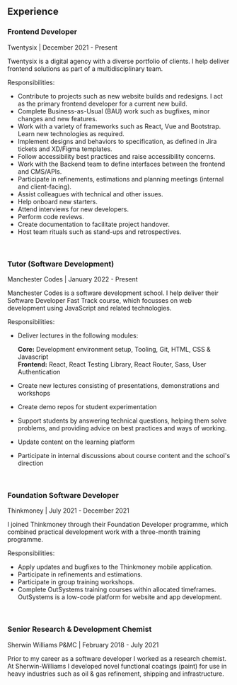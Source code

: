 ## Experience

### **Frontend Developer**

Twentysix | December 2021 - Present

Twentysix is a digital agency with a diverse portfolio of clients. I help deliver frontend solutions as part of a multidisciplinary team.

Responsibilities:

- Contribute to projects such as new website builds and redesigns. I act as the primary frontend developer for a current new build.
- Complete Business-as-Usual (BAU) work such as bugfixes, minor changes and new features.
- Work with a variety of frameworks such as React, Vue and Bootstrap. Learn new technologies as required.
- Implement designs and behaviors to specification, as defined in Jira tickets and XD/Figma templates.
- Follow accessibility best practices and raise accessibility concerns.
- Work with the Backend team to define interfaces between the frontend and CMS/APIs.
- Participate in refinements, estimations and planning meetings (internal and client-facing).
- Assist colleagues with technical and other issues.
- Help onboard new starters.
- Attend interviews for new developers.
- Perform code reviews.
- Create documentation to facilitate project handover.
- Host team rituals such as stand-ups and retrospectives.

<br/>

### **Tutor (Software Development)**

Manchester Codes | January 2022 - Present

Manchester Codes is a software development school. I help deliver their Software Developer Fast Track course, which focusses on web development using JavaScript and related technologies.

Responsibilities:

- Deliver lectures in the following modules:

  **Core:** Development environment setup, Tooling, Git, HTML, CSS & Javascript  
  **Frontend:** React, React Testing Library, React Router, Sass, User Authentication

- Create new lectures consisting of presentations, demonstrations and workshops
- Create demo repos for student experimentation
- Support students by answering technical questions, helping them solve problems, and providing advice on best practices and ways of working.
- Update content on the learning platform
- Participate in internal discussions about course content and the school's direction

<br/>

### **Foundation Software Developer**

Thinkmoney | July 2021 - December 2021

I joined Thinkmoney through their Foundation Developer programme, which combined practical development work with a three-month training programme.

Responsibilities:

- Apply updates and bugfixes to the Thinkmoney mobile application.
- Participate in refinements and estimations.
- Participate in group training workshops.
- Complete OutSystems training courses within allocated timeframes. OutSystems is a low-code platform for website and app development.

<br/>

### **Senior Research & Development Chemist**

Sherwin Williams P&MC | February 2018 - July 2021

Prior to my career as a software developer I worked as a research chemist. At Sherwin-Williams I developed novel functional coatings (paint) for use in heavy industries such as oil & gas refinement, shipping and infrastructure.
